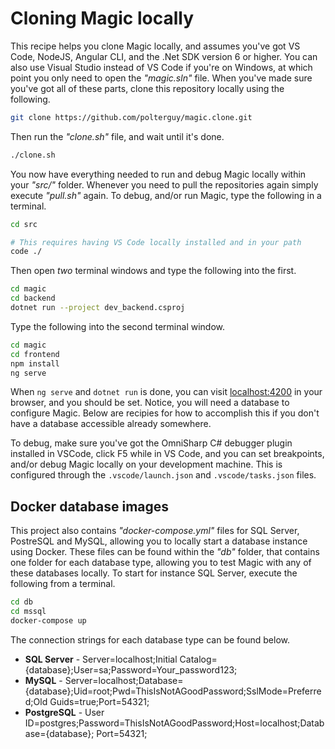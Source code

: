 
# Cloning Magic locally

This recipe helps you clone Magic locally, and assumes you've got VS Code, NodeJS, Angular CLI, and the .Net SDK
version 6 or higher. You can also use Visual Studio instead of VS Code if you're on Windows, at which point
you only need to open the _"magic.sln"_ file. When you've made sure you've got all of these parts, clone
this repository locally using the following.

```bash
git clone https://github.com/polterguy/magic.clone.git
```

Then run the _"clone.sh"_ file, and wait until it's done.

```bash
./clone.sh
```

You now have everything needed to run and debug Magic locally within your _"src/"_ folder. Whenever you need to
pull the repositories again simply execute _"pull.sh"_ again. To debug, and/or run Magic, type the following
in a terminal.

```bash
cd src

# This requires having VS Code locally installed and in your path
code ./
```

Then open _two_ terminal windows and type the following into the first.

```bash
cd magic
cd backend
dotnet run --project dev_backend.csproj
```

Type the following into the second terminal window.

```bash
cd magic
cd frontend
npm install
ng serve
```

When `ng serve` and `dotnet run` is done, you can visit [localhost:4200](https://localhost:4200) in your
browser, and you should be set. Notice, you will need a database to configure Magic. Below are recipies
for how to accomplish this if you don't have a database accessible already somewhere.

To debug, make sure you've got the OmniSharp C# debugger plugin installed in VSCode, click F5 while in VS Code, 
and you can set breakpoints, and/or debug Magic locally on your development machine. This is configured through
the `.vscode/launch.json` and `.vscode/tasks.json` files.

## Docker database images

This project also contains _"docker-compose.yml"_ files for SQL Server, PostreSQL and MySQL, allowing you
to locally start a database instance using Docker. These files can be found within the _"db"_ folder,
that contains one folder for each database type, allowing you to test Magic with any of these databases
locally. To start for instance SQL Server, execute the following from a terminal.

```bash
cd db
cd mssql
docker-compose up
```

The connection strings for each database type can be found below.

* __SQL Server__ - Server=localhost;Initial Catalog={database};User=sa;Password=Your_password123;
* __MySQL__ - Server=localhost;Database={database};Uid=root;Pwd=ThisIsNotAGoodPassword;SslMode=Preferred;Old Guids=true;Port=54321;
* __PostgreSQL__ - User ID=postgres;Password=ThisIsNotAGoodPassword;Host=localhost;Database={database}; Port=54321;
